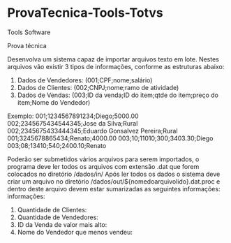 # ProvaTecnica-Tools-Totvs
Tools Software

Prova técnica

Desenvolva um sistema capaz de importar arquivos texto em lote. Nestes arquivos vão existir 3 tipos de
informações, conforme as estruturas abaixo:

1. Dados de Vendedores: (001;CPF;nome;salário)
2. Dados de Clientes: (002;CNPJ;nome;ramo de atividade)
3. Dados de Vendas: (003;ID da venda;ID do item;qtde do item;preço do item;Nome do Vendedor)

Exemplo:
001;1234567891234;Diego;5000.00
002;2345675434544345;Jose da Silva;Rural
002;2345675433444345;Eduardo Gonsalvez Pereira;Rural
001;3245678865434;Renato;4000.00
003;10;11010;300;3403.30;Diego
003;08;13410;540;2400.10;Renato


Poderão ser submetidos vários arquivos para serem importados, o programa deve ler todos os arquivos
com extensão .dat que forem colocados no diretório /dados/in/
Após ler todos os dados o sistema deve criar um arquivo no diretório
/dados/out/${nomedoarquivolido}.dat.proc e dentro deste arquivo devem estar sumarizadas as seguintes
informações:
informações:
1. Quantidade de Clientes:
2. Quantidade de Vendedores:
3. ID da Venda de valor mais alto:
4. Nome do Vendedor que menos vendeu: